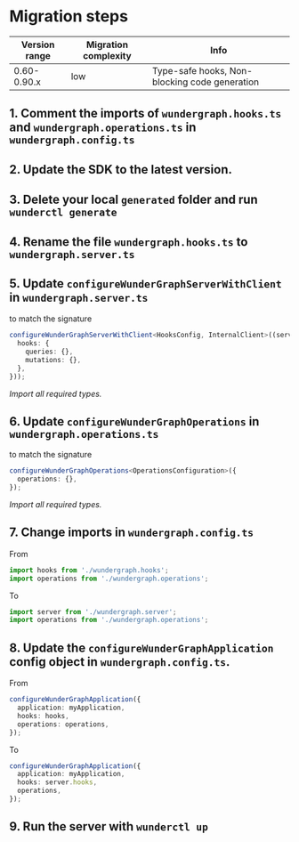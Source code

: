 # Migration steps

| Version range | Migration complexity | Info                                          |
| ------------- | -------------------- | --------------------------------------------- |
| 0.60-0.90.x   | low                  | Type-safe hooks, Non-blocking code generation |

## 1. Comment the imports of `wundergraph.hooks.ts` and `wundergraph.operations.ts` in `wundergraph.config.ts`

## 2. Update the SDK to the latest version.

## 3. Delete your local `generated` folder and run `wunderctl generate`

## 4. Rename the file `wundergraph.hooks.ts` to `wundergraph.server.ts`

## 5. Update `configureWunderGraphServerWithClient` in `wundergraph.server.ts`

to match the signature

```ts
configureWunderGraphServerWithClient<HooksConfig, InternalClient>((serverContext) => ({
  hooks: {
    queries: {},
    mutations: {},
  },
}));
```

_Import all required types._

## 6. Update `configureWunderGraphOperations` in `wundergraph.operations.ts`

to match the signature

```ts
configureWunderGraphOperations<OperationsConfiguration>({
  operations: {},
});
```

_Import all required types._

## 7. Change imports in `wundergraph.config.ts`

From

```ts
import hooks from './wundergraph.hooks';
import operations from './wundergraph.operations';
```

To

```ts
import server from './wundergraph.server';
import operations from './wundergraph.operations';
```

## 8. Update the `configureWunderGraphApplication` config object in `wundergraph.config.ts`.

From

```ts
configureWunderGraphApplication({
  application: myApplication,
  hooks: hooks,
  operations: operations,
});
```

To

```ts
configureWunderGraphApplication({
  application: myApplication,
  hooks: server.hooks,
  operations,
});
```

## 9. Run the server with `wunderctl up`
